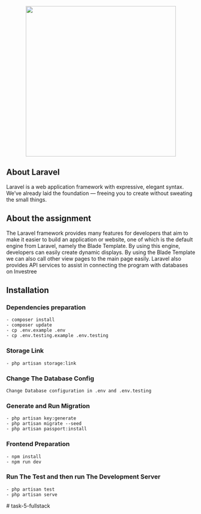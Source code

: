 <p align="center">
    <a href="https://laravel.com" target="_blank">
        <img src="https://raw.githubusercontent.com/laravel/art/master/logo-lockup/5%20SVG/2%20CMYK/1%20Full%20Color/laravel-logolockup-cmyk-red.svg" width="400">
    </a>
</p>

## About Laravel

Laravel is a web application framework with expressive, elegant syntax. We’ve already laid the foundation — freeing you to create without sweating the small things. 
## About the assignment

The Laravel framework provides many features for developers that aim to make it easier to build an application or website, one of which is the default engine from Laravel, namely the Blade Template. By using this engine, developers can easily create dynamic displays. By using the Blade Template we can also call other view pages to the main page easily. Laravel also provides API services to assist in connecting the program with databases on Investree

## Installation

### Dependencies preparation
    - composer install
    - composer update
    - cp .env.example .env
    - cp .env.testing.example .env.testing

### Storage Link
    - php artisan storage:link

### Change The Database Config
    Change Database configuration in .env and .env.testing 

### Generate and Run Migration
    - php artisan key:generate
    - php artisan migrate --seed
    - php artisan passport:install

### Frontend Preparation
    - npm install
    - npm run dev

### Run The Test and then run The Development Server
    - php artisan test
    - php artisan serve
#   t a s k - 5 - f u l l s t a c k  
 